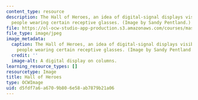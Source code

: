 ```yaml
---
content_type: resource
description: The Hall of Heroes, an idea of digital-signal displays visible only to
  people wearing certain receptive glasses. (Image by Sandy Pentland.)
file: https://ol-ocw-studio-app-production.s3.amazonaws.com/courses/mas-966-digital-anthropology-spring-2003/d5fdf7a6a6709b806e58ab7879b21a06_mas-966s03.jpg
file_type: image/jpeg
image_metadata:
  caption: The Hall of Heroes, an idea of digital-signal displays visible only to
    people wearing certain receptive glasses. (Image by Sandy Pentland.)
  credit: ''
  image-alt: A digital display on columns.
learning_resource_types: []
resourcetype: Image
title: Hall of Heroes
type: OCWImage
uid: d5fdf7a6-a670-9b80-6e58-ab7879b21a06
---
```

